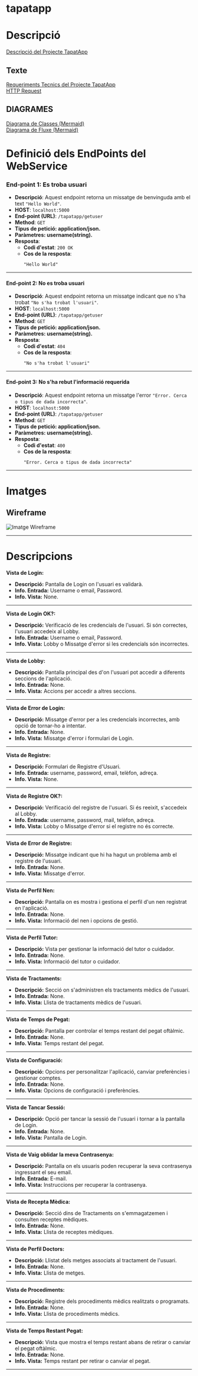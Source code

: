 # tapatapp
# Descripció
[Descripció del Projecte TapatApp](descTapatApp.md)

## Texte
[Requeriments Tecnics del Projecte TapatApp](RequerimentsTecnics.md)\
[HTTP Request](HttpRequestResponse.md)

## DIAGRAMES
[Diagrama de Classes (Mermaid)](/charts/DiagramaClassesTapat.mermaid)\
[Diagrama de Fluxe (Mermaid)](charts/DiagramaFluxeSoftware.mermaid)

# Definició dels EndPoints del WebService

### **End-point 1: Es troba usuari**
- **Descripció**: Aquest endpoint retorna un missatge de benvinguda amb el text `"Hello World"`.
- **HOST**: `localhost:5000`
- **End-point (URL)**: `/tapatapp/getuser`
- **Method**: `GET`
- **Tipus de petició: application/json.**
- **Paràmetres: username(string).**
- **Resposta**:
  - **Codi d'estat**: `200 OK`
  - **Cos de la resposta**: 
    ```plaintext
    "Hello World"
    ```

---

#### **End-point 2: No es troba usuari**
- **Descripció**: Aquest endpoint retorna un missatge indicant que no s'ha trobat `"No s'ha trobat l'usuari"`.
- **HOST**: `localhost:5000`
- **End-point (URL)**: `/tapatapp/getuser`
- **Method**: `GET`
- **Tipus de petició: application/json.**
- **Paràmetres: username(string).**
- **Resposta**:
  - **Codi d'estat**: `404`
  - **Cos de la resposta**: 
    ```plaintext
    "No s'ha trobat l'usuari"
    ```

---

#### **End-point 3: No s'ha rebut l'informació requerida**
- **Descripció**: Aquest endpoint retorna un missatge l'error `"Error. Cerca o tipus de dada incorrecta"`.
- **HOST**: `localhost:5000`
- **End-point (URL)**: `/tapatapp/getuser`
- **Method**: `GET`
- **Tipus de petició: application/json.**
- **Paràmetres: username(string).**
- **Resposta**:
  - **Codi d'estat**: `400`
  - **Cos de la resposta**: 
    ```plaintext
    "Error. Cerca o tipus de dada incorrecta"
    ```
---    
# Imatges

## Wireframe
![Imatge Wireframe](/img/wireframeCaptura.PNG)

---

# Descripcions
**Vista de Login:**

- **Descripció:** Pantalla de Login on l'usuari es validarà.
- **Info. Entrada:** Username o email, Password.
- **Info. Vista:** None.
-----
**Vista de Login OK?:**

- **Descripció:** Verificació de les credencials de l'usuari. Si són correctes, l'usuari accedeix al Lobby.
- **Info. Entrada:** Username o email, Password.
- **Info. Vista:** Lobby o Missatge d'error si les credencials són incorrectes.
-----
**Vista de Lobby:**

- **Descripció:** Pantalla principal des d'on l'usuari pot accedir a diferents seccions de l'aplicació.
- **Info. Entrada:** None.
- **Info. Vista:** Accions per accedir a altres seccions.
-----
**Vista de Error de Login:**

- **Descripció:** Missatge d'error per a les credencials incorrectes, amb opció de tornar-ho a intentar.
- **Info. Entrada:** None.
- **Info. Vista:** Missatge d'error i formulari de Login.
-----
**Vista de Registre:**

- **Descripció:** Formulari de Registre d'Usuari.
- **Info. Entrada:** username, password, email, telèfon, adreça.
- **Info. Vista:** None.
-----
**Vista de Registre OK?:**

- **Descripció:** Verificació del registre de l'usuari. Si és reeixit, s'accedeix al Lobby.
- **Info. Entrada:** username, password, mail, telèfon, adreça.
- **Info. Vista:** Lobby o Missatge d'error si el registre no és correcte.
-----
**Vista de Error de Registre:**

- **Descripció:** Missatge indicant que hi ha hagut un problema amb el registre de l'usuari.
- **Info. Entrada:** None.
- **Info. Vista:** Missatge d'error.
-----
**Vista de Perfil Nen:**

- **Descripció:** Pantalla on es mostra i gestiona el perfil d'un nen registrat en l'aplicació.
- **Info. Entrada:** None.
- **Info. Vista:** Informació del nen i opcions de gestió.
-----
**Vista de Perfil Tutor:**

- **Descripció:** Vista per gestionar la informació del tutor o cuidador.
- **Info. Entrada:** None.
- **Info. Vista:** Informació del tutor o cuidador.
-----
**Vista de Tractaments:**

- **Descripció:** Secció on s'administren els tractaments mèdics de l'usuari.
- **Info. Entrada:** None.
- **Info. Vista:** Llista de tractaments mèdics de l'usuari.
-----
**Vista de Temps de Pegat:**

- **Descripció:** Pantalla per controlar el temps restant del pegat oftàlmic.
- **Info. Entrada:** None.
- **Info. Vista:** Temps restant del pegat.
-----
**Vista de Configuració:**

- **Descripció:** Opcions per personalitzar l'aplicació, canviar preferències i gestionar comptes.
- **Info. Entrada:** None.
- **Info. Vista:** Opcions de configuració i preferències.
-----
**Vista de Tancar Sessió:**

- **Descripció:** Opció per tancar la sessió de l'usuari i tornar a la pantalla de Login.
- **Info. Entrada:** None.
- **Info. Vista:** Pantalla de Login.
-----
**Vista de Vaig oblidar la meva Contrasenya:**

- **Descripció:** Pantalla on els usuaris poden recuperar la seva contrasenya ingressant el seu email.
- **Info. Entrada:** E-mail.
- **Info. Vista:** Instruccions per recuperar la contrasenya.
-----
**Vista de Recepta Mèdica:**

- **Descripció:** Secció dins de Tractaments on s'emmagatzemen i consulten receptes mèdiques.
- **Info. Entrada:** None.
- **Info. Vista:** Llista de receptes mèdiques.
-----
**Vista de Perfil Doctors:**

- **Descripció:** Llistat dels metges associats al tractament de l'usuari.
- **Info. Entrada:** None.
- **Info. Vista:** Llista de metges.
-----
**Vista de Procediments:**

- **Descripció:** Registre dels procediments mèdics realitzats o programats.
- **Info. Entrada:** None.
- **Info. Vista:** Llista de procediments mèdics.
-----
**Vista de Temps Restant Pegat:**

- **Descripció:** Vista que mostra el temps restant abans de retirar o canviar el pegat oftàlmic.
- **Info. Entrada:** None.
- **Info. Vista:** Temps restant per retirar o canviar el pegat.
-----
